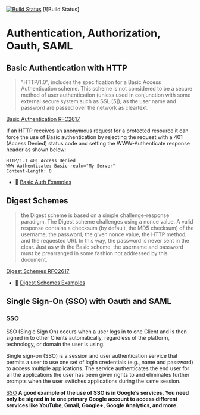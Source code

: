 [![Build Status](https://travis-ci.org/Code-Craftsmanship-Saturdays/sso-with-oauth-and-saml.svg?branch=master)](https://travis-ci.org/Code-Craftsmanship-Saturdays/sso-with-oauth-and-saml) [![Build Status]

# Authentication, Authorization, Oauth, SAML

## Basic Authentication with HTTP

> "HTTP/1.0", includes the specification for a Basic Access
Authentication scheme. This scheme is not considered to be a secure
method of user authentication (unless used in conjunction with some
external secure system such as SSL [5]), as the user name and
password are passed over the network as cleartext.

[Basic Authentication RFC2617](https://tools.ietf.org/html/rfc2617)

If an HTTP receives an anonymous request for a protected resource it can force the use of Basic authentication by rejecting the request with a 401 (Access Denied) status code and setting the WWW-Authenticate response header as shown below:

```HTTP
HTTP/1.1 401 Access Denied
WWW-Authenticate: Basic realm="My Server"
Content-Length: 0
```

* :scroll: [Basic Auth Examples](docs/basic-auth.md)


## Digest Schemes
> the Digest scheme is based on a
simple challenge-response paradigm. The Digest scheme challenges
using a nonce value. A valid response contains a checksum (by
default, the MD5 checksum) of the username, the password, the given
nonce value, the HTTP method, and the requested URI. In this way, the
password is never sent in the clear. Just as with the Basic scheme,
the username and password must be prearranged in some fashion not
addressed by this document.

[Digest Schemes RFC2617](https://tools.ietf.org/html/rfc2617)

* :scroll: [Digest Schemes Examples](docs/digest-schemes.md)

## Single Sign-On (SSO) with Oauth and SAML

### SSO
SSO (Single Sign On) occurs when a user logs in to one Client and is then signed in to other Clients automatically, regardless of the platform, technology, or domain the user is using.

Single sign-on (SSO) is a session and user authentication service that permits a user to use one set of login credentials (e.g., name and password) to access multiple applications.
The service authenticates the end user for all the applications the user has been given rights to and eliminates further prompts when the user switches applications during the same session.

[SSO](https://www.sitepoint.com/single-sign-on-explained/)
**A good example of the use of SSO is in Google’s services. You need only be signed in to one primary Google account to access different services like YouTube, Gmail, Google+, Google Analytics, and more.**
